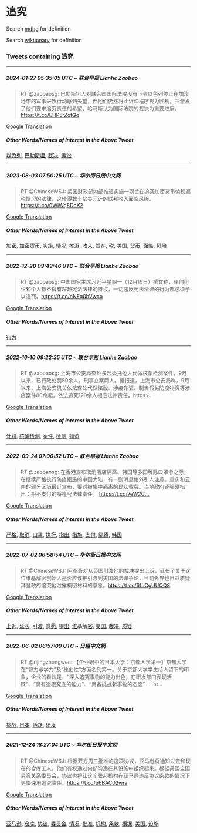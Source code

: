 # 追究

Search [mdbg](https://www.mdbg.net/chinese/dictionary?page=worddict&wdrst=0&wdqb=追究) for definition

Search [wiktionary](https://en.wiktionary.org/wiki/追究) for definition

### Tweets containing 追究

___
##### 2024-01-27 05:35:05 UTC ~ 联合早报 Lianhe Zaobao
> RT @zaobaosg: 巴勒斯坦人对联合国国际法院没有下令以色列停止在加沙地带的军事进攻行动感到失望，但他们仍然将此诉讼程序视为胜利，并激发了他们要求追究责任的希望。哈马斯认为国际法院的裁决为重要进展。https://t.co/EHP5rZqtGq

[Google Translation](https://translate.google.com/?hi=en&tab=TT&sl=zh-CN&tl=en&op=translate&text=RT+%40zaobaosg%3A+%E5%B7%B4%E5%8B%92%E6%96%AF%E5%9D%A6%E4%BA%BA%E5%AF%B9%E8%81%94%E5%90%88%E5%9B%BD%E5%9B%BD%E9%99%85%E6%B3%95%E9%99%A2%E6%B2%A1%E6%9C%89%E4%B8%8B%E4%BB%A4%E4%BB%A5%E8%89%B2%E5%88%97%E5%81%9C%E6%AD%A2%E5%9C%A8%E5%8A%A0%E6%B2%99%E5%9C%B0%E5%B8%A6%E7%9A%84%E5%86%9B%E4%BA%8B%E8%BF%9B%E6%94%BB%E8%A1%8C%E5%8A%A8%E6%84%9F%E5%88%B0%E5%A4%B1%E6%9C%9B%EF%BC%8C%E4%BD%86%E4%BB%96%E4%BB%AC%E4%BB%8D%E7%84%B6%E5%B0%86%E6%AD%A4%E8%AF%89%E8%AE%BC%E7%A8%8B%E5%BA%8F%E8%A7%86%E4%B8%BA%E8%83%9C%E5%88%A9%EF%BC%8C%E5%B9%B6%E6%BF%80%E5%8F%91%E4%BA%86%E4%BB%96%E4%BB%AC%E8%A6%81%E6%B1%82%E8%BF%BD%E7%A9%B6%E8%B4%A3%E4%BB%BB%E7%9A%84%E5%B8%8C%E6%9C%9B%E3%80%82%E5%93%88%E9%A9%AC%E6%96%AF%E8%AE%A4%E4%B8%BA%E5%9B%BD%E9%99%85%E6%B3%95%E9%99%A2%E7%9A%84%E8%A3%81%E5%86%B3%E4%B8%BA%E9%87%8D%E8%A6%81%E8%BF%9B%E5%B1%95%E3%80%82https%3A%2F%2Ft.co%2FEHP5rZqtGq)
##### Other Words/Names of Interest in the Above Tweet
[以色列](以色列.md), [巴勒斯坦](巴勒斯坦.md), [裁决](裁决.md), [诉讼](诉讼.md)
___
##### 2023-08-03 07:50:25 UTC ~ 华尔街日报中文网
> RT @ChineseWSJ: 美国财政部内部推迟实施一项旨在追究加密货币偷税漏税情况的法律，这使得数十亿美元计的联邦收入面临风险。https://t.co/0WiWq8DoK2

[Google Translation](https://translate.google.com/?hi=en&tab=TT&sl=zh-CN&tl=en&op=translate&text=RT+%40ChineseWSJ%3A+%E7%BE%8E%E5%9B%BD%E8%B4%A2%E6%94%BF%E9%83%A8%E5%86%85%E9%83%A8%E6%8E%A8%E8%BF%9F%E5%AE%9E%E6%96%BD%E4%B8%80%E9%A1%B9%E6%97%A8%E5%9C%A8%E8%BF%BD%E7%A9%B6%E5%8A%A0%E5%AF%86%E8%B4%A7%E5%B8%81%E5%81%B7%E7%A8%8E%E6%BC%8F%E7%A8%8E%E6%83%85%E5%86%B5%E7%9A%84%E6%B3%95%E5%BE%8B%EF%BC%8C%E8%BF%99%E4%BD%BF%E5%BE%97%E6%95%B0%E5%8D%81%E4%BA%BF%E7%BE%8E%E5%85%83%E8%AE%A1%E7%9A%84%E8%81%94%E9%82%A6%E6%94%B6%E5%85%A5%E9%9D%A2%E4%B8%B4%E9%A3%8E%E9%99%A9%E3%80%82https%3A%2F%2Ft.co%2F0WiWq8DoK2)
##### Other Words/Names of Interest in the Above Tweet
[加密](加密.md), [加密货币](加密货币.md), [实施](实施.md), [情况](情况.md), [推迟](推迟.md), [收入](收入.md), [旨在](旨在.md), [税](税.md), [美国](美国.md), [货币](货币.md), [面临](面临.md), [风险](风险.md)
___
##### 2022-12-20 09:49:46 UTC ~ 联合早报 Lianhe Zaobao
> RT @zaobaosg: 中国国家主席习近平星期一（12月19日）撰文称，任何组织和个人都不得有超越宪法法律的特权，一切违反宪法法律的行为都必须予以追究。https://t.co/nNEq0bVwco

[Google Translation](https://translate.google.com/?hi=en&tab=TT&sl=zh-CN&tl=en&op=translate&text=RT+%40zaobaosg%3A+%E4%B8%AD%E5%9B%BD%E5%9B%BD%E5%AE%B6%E4%B8%BB%E5%B8%AD%E4%B9%A0%E8%BF%91%E5%B9%B3%E6%98%9F%E6%9C%9F%E4%B8%80%EF%BC%8812%E6%9C%8819%E6%97%A5%EF%BC%89%E6%92%B0%E6%96%87%E7%A7%B0%EF%BC%8C%E4%BB%BB%E4%BD%95%E7%BB%84%E7%BB%87%E5%92%8C%E4%B8%AA%E4%BA%BA%E9%83%BD%E4%B8%8D%E5%BE%97%E6%9C%89%E8%B6%85%E8%B6%8A%E5%AE%AA%E6%B3%95%E6%B3%95%E5%BE%8B%E7%9A%84%E7%89%B9%E6%9D%83%EF%BC%8C%E4%B8%80%E5%88%87%E8%BF%9D%E5%8F%8D%E5%AE%AA%E6%B3%95%E6%B3%95%E5%BE%8B%E7%9A%84%E8%A1%8C%E4%B8%BA%E9%83%BD%E5%BF%85%E9%A1%BB%E4%BA%88%E4%BB%A5%E8%BF%BD%E7%A9%B6%E3%80%82https%3A%2F%2Ft.co%2FnNEq0bVwco)
##### Other Words/Names of Interest in the Above Tweet
[行为](行为.md)
___
##### 2022-10-10 09:22:35 UTC ~ 联合早报 Lianhe Zaobao
> RT @zaobaosg: 上海市公安局查处多起委托他人代做核酸检测案件，9月以来，已行政处罚80余人，刑事立案两人。据报道，上海市公安局称，9月以来，上海公安机关依法查处代做核酸、涉疫诈骗、制售假劣防疫物资等涉疫案件80余起，依法追究120余人相应法律责任。https:/…

[Google Translation](https://translate.google.com/?hi=en&tab=TT&sl=zh-CN&tl=en&op=translate&text=RT+%40zaobaosg%3A+%E4%B8%8A%E6%B5%B7%E5%B8%82%E5%85%AC%E5%AE%89%E5%B1%80%E6%9F%A5%E5%A4%84%E5%A4%9A%E8%B5%B7%E5%A7%94%E6%89%98%E4%BB%96%E4%BA%BA%E4%BB%A3%E5%81%9A%E6%A0%B8%E9%85%B8%E6%A3%80%E6%B5%8B%E6%A1%88%E4%BB%B6%EF%BC%8C9%E6%9C%88%E4%BB%A5%E6%9D%A5%EF%BC%8C%E5%B7%B2%E8%A1%8C%E6%94%BF%E5%A4%84%E7%BD%9A80%E4%BD%99%E4%BA%BA%EF%BC%8C%E5%88%91%E4%BA%8B%E7%AB%8B%E6%A1%88%E4%B8%A4%E4%BA%BA%E3%80%82%E6%8D%AE%E6%8A%A5%E9%81%93%EF%BC%8C%E4%B8%8A%E6%B5%B7%E5%B8%82%E5%85%AC%E5%AE%89%E5%B1%80%E7%A7%B0%EF%BC%8C9%E6%9C%88%E4%BB%A5%E6%9D%A5%EF%BC%8C%E4%B8%8A%E6%B5%B7%E5%85%AC%E5%AE%89%E6%9C%BA%E5%85%B3%E4%BE%9D%E6%B3%95%E6%9F%A5%E5%A4%84%E4%BB%A3%E5%81%9A%E6%A0%B8%E9%85%B8%E3%80%81%E6%B6%89%E7%96%AB%E8%AF%88%E9%AA%97%E3%80%81%E5%88%B6%E5%94%AE%E5%81%87%E5%8A%A3%E9%98%B2%E7%96%AB%E7%89%A9%E8%B5%84%E7%AD%89%E6%B6%89%E7%96%AB%E6%A1%88%E4%BB%B680%E4%BD%99%E8%B5%B7%EF%BC%8C%E4%BE%9D%E6%B3%95%E8%BF%BD%E7%A9%B6120%E4%BD%99%E4%BA%BA%E7%9B%B8%E5%BA%94%E6%B3%95%E5%BE%8B%E8%B4%A3%E4%BB%BB%E3%80%82https%3A%2F%E2%80%A6)
##### Other Words/Names of Interest in the Above Tweet
[处罚](处罚.md), [核酸检测](核酸检测.md), [案件](案件.md), [检测](检测.md), [物资](物资.md)
___
##### 2022-09-24 07:00:52 UTC ~ 联合早报 Lianhe Zaobao
> RT @zaobaosg: 在香港宣布取消酒店隔离、韩国等多国解除口罩令之际，在继续严格执行防疫措施的中国大陆，有一则消息格外引人注意。重庆和云南的部分区域最近宣布，要对被集中隔离的民众收费。当地政府还强硬指出：拒不支付的将追究法律责任。  https://t.co/7eW2C…

[Google Translation](https://translate.google.com/?hi=en&tab=TT&sl=zh-CN&tl=en&op=translate&text=RT+%40zaobaosg%3A+%E5%9C%A8%E9%A6%99%E6%B8%AF%E5%AE%A3%E5%B8%83%E5%8F%96%E6%B6%88%E9%85%92%E5%BA%97%E9%9A%94%E7%A6%BB%E3%80%81%E9%9F%A9%E5%9B%BD%E7%AD%89%E5%A4%9A%E5%9B%BD%E8%A7%A3%E9%99%A4%E5%8F%A3%E7%BD%A9%E4%BB%A4%E4%B9%8B%E9%99%85%EF%BC%8C%E5%9C%A8%E7%BB%A7%E7%BB%AD%E4%B8%A5%E6%A0%BC%E6%89%A7%E8%A1%8C%E9%98%B2%E7%96%AB%E6%8E%AA%E6%96%BD%E7%9A%84%E4%B8%AD%E5%9B%BD%E5%A4%A7%E9%99%86%EF%BC%8C%E6%9C%89%E4%B8%80%E5%88%99%E6%B6%88%E6%81%AF%E6%A0%BC%E5%A4%96%E5%BC%95%E4%BA%BA%E6%B3%A8%E6%84%8F%E3%80%82%E9%87%8D%E5%BA%86%E5%92%8C%E4%BA%91%E5%8D%97%E7%9A%84%E9%83%A8%E5%88%86%E5%8C%BA%E5%9F%9F%E6%9C%80%E8%BF%91%E5%AE%A3%E5%B8%83%EF%BC%8C%E8%A6%81%E5%AF%B9%E8%A2%AB%E9%9B%86%E4%B8%AD%E9%9A%94%E7%A6%BB%E7%9A%84%E6%B0%91%E4%BC%97%E6%94%B6%E8%B4%B9%E3%80%82%E5%BD%93%E5%9C%B0%E6%94%BF%E5%BA%9C%E8%BF%98%E5%BC%BA%E7%A1%AC%E6%8C%87%E5%87%BA%EF%BC%9A%E6%8B%92%E4%B8%8D%E6%94%AF%E4%BB%98%E7%9A%84%E5%B0%86%E8%BF%BD%E7%A9%B6%E6%B3%95%E5%BE%8B%E8%B4%A3%E4%BB%BB%E3%80%82++https%3A%2F%2Ft.co%2F7eW2C%E2%80%A6)
##### Other Words/Names of Interest in the Above Tweet
[严格](严格.md), [取消](取消.md), [口罩](口罩.md), [执行](执行.md), [指出](指出.md), [措施](措施.md), [支付](支付.md), [隔离](隔离.md), [韩国](韩国.md)
___
##### 2022-07-02 06:58:54 UTC ~ 华尔街日报中文网
> RT @ChineseWSJ: 阿桑奇对从英国引渡他的裁决提出上诉，延长了关于这位维基解密创始人是否应该被引渡到美国的法律争论，目前外界也日益质疑拜登政府追究他泄露机密材料的意愿。https://t.co/6fuCgUUQQ8

[Google Translation](https://translate.google.com/?hi=en&tab=TT&sl=zh-CN&tl=en&op=translate&text=RT+%40ChineseWSJ%3A+%E9%98%BF%E6%A1%91%E5%A5%87%E5%AF%B9%E4%BB%8E%E8%8B%B1%E5%9B%BD%E5%BC%95%E6%B8%A1%E4%BB%96%E7%9A%84%E8%A3%81%E5%86%B3%E6%8F%90%E5%87%BA%E4%B8%8A%E8%AF%89%EF%BC%8C%E5%BB%B6%E9%95%BF%E4%BA%86%E5%85%B3%E4%BA%8E%E8%BF%99%E4%BD%8D%E7%BB%B4%E5%9F%BA%E8%A7%A3%E5%AF%86%E5%88%9B%E5%A7%8B%E4%BA%BA%E6%98%AF%E5%90%A6%E5%BA%94%E8%AF%A5%E8%A2%AB%E5%BC%95%E6%B8%A1%E5%88%B0%E7%BE%8E%E5%9B%BD%E7%9A%84%E6%B3%95%E5%BE%8B%E4%BA%89%E8%AE%BA%EF%BC%8C%E7%9B%AE%E5%89%8D%E5%A4%96%E7%95%8C%E4%B9%9F%E6%97%A5%E7%9B%8A%E8%B4%A8%E7%96%91%E6%8B%9C%E7%99%BB%E6%94%BF%E5%BA%9C%E8%BF%BD%E7%A9%B6%E4%BB%96%E6%B3%84%E9%9C%B2%E6%9C%BA%E5%AF%86%E6%9D%90%E6%96%99%E7%9A%84%E6%84%8F%E6%84%BF%E3%80%82https%3A%2F%2Ft.co%2F6fuCgUUQQ8)
##### Other Words/Names of Interest in the Above Tweet
[上诉](上诉.md), [延长](延长.md), [引渡](引渡.md), [意愿](意愿.md), [提出](提出.md), [维基解密](维基解密.md), [美国](美国.md), [裁决](裁决.md), [质疑](质疑.md)
___
##### 2022-06-02 06:57:09 UTC ~ 日經中文網
> RT @rijingzhongwen: 【企业眼中的日本大学：京都大学第一】京都大学在“智力与学力”及“独创性”方面名列第一。关于京都大学学生给人留下的印象，企业的看法是，“深入追究事物的能力出色，在研发部门表现活跃”、“具有追根究底的能力”、“具备挑战新事物的态度”……ht…

[Google Translation](https://translate.google.com/?hi=en&tab=TT&sl=zh-CN&tl=en&op=translate&text=RT+%40rijingzhongwen%3A+%E3%80%90%E4%BC%81%E4%B8%9A%E7%9C%BC%E4%B8%AD%E7%9A%84%E6%97%A5%E6%9C%AC%E5%A4%A7%E5%AD%A6%EF%BC%9A%E4%BA%AC%E9%83%BD%E5%A4%A7%E5%AD%A6%E7%AC%AC%E4%B8%80%E3%80%91%E4%BA%AC%E9%83%BD%E5%A4%A7%E5%AD%A6%E5%9C%A8%E2%80%9C%E6%99%BA%E5%8A%9B%E4%B8%8E%E5%AD%A6%E5%8A%9B%E2%80%9D%E5%8F%8A%E2%80%9C%E7%8B%AC%E5%88%9B%E6%80%A7%E2%80%9D%E6%96%B9%E9%9D%A2%E5%90%8D%E5%88%97%E7%AC%AC%E4%B8%80%E3%80%82%E5%85%B3%E4%BA%8E%E4%BA%AC%E9%83%BD%E5%A4%A7%E5%AD%A6%E5%AD%A6%E7%94%9F%E7%BB%99%E4%BA%BA%E7%95%99%E4%B8%8B%E7%9A%84%E5%8D%B0%E8%B1%A1%EF%BC%8C%E4%BC%81%E4%B8%9A%E7%9A%84%E7%9C%8B%E6%B3%95%E6%98%AF%EF%BC%8C%E2%80%9C%E6%B7%B1%E5%85%A5%E8%BF%BD%E7%A9%B6%E4%BA%8B%E7%89%A9%E7%9A%84%E8%83%BD%E5%8A%9B%E5%87%BA%E8%89%B2%EF%BC%8C%E5%9C%A8%E7%A0%94%E5%8F%91%E9%83%A8%E9%97%A8%E8%A1%A8%E7%8E%B0%E6%B4%BB%E8%B7%83%E2%80%9D%E3%80%81%E2%80%9C%E5%85%B7%E6%9C%89%E8%BF%BD%E6%A0%B9%E7%A9%B6%E5%BA%95%E7%9A%84%E8%83%BD%E5%8A%9B%E2%80%9D%E3%80%81%E2%80%9C%E5%85%B7%E5%A4%87%E6%8C%91%E6%88%98%E6%96%B0%E4%BA%8B%E7%89%A9%E7%9A%84%E6%80%81%E5%BA%A6%E2%80%9D%E2%80%A6%E2%80%A6ht%E2%80%A6)
##### Other Words/Names of Interest in the Above Tweet
[挑战](挑战.md), [日本](日本.md), [活跃](活跃.md), [研发](研发.md)
___
##### 2021-12-24 18:27:04 UTC ~ 华尔街日报中文网
> RT @ChineseWSJ: 根据双方周三批准的这项协议，亚马逊将通知过去和现在的仓库工人，他们有权通过内部沟通在其设施中组织起来。根据美国全国劳资关系委员会，协议也将让这个联邦机构在亚马逊违反协议条款的情况下更快速地追究责任。https://t.co/b6BAC02wra

[Google Translation](https://translate.google.com/?hi=en&tab=TT&sl=zh-CN&tl=en&op=translate&text=RT+%40ChineseWSJ%3A+%E6%A0%B9%E6%8D%AE%E5%8F%8C%E6%96%B9%E5%91%A8%E4%B8%89%E6%89%B9%E5%87%86%E7%9A%84%E8%BF%99%E9%A1%B9%E5%8D%8F%E8%AE%AE%EF%BC%8C%E4%BA%9A%E9%A9%AC%E9%80%8A%E5%B0%86%E9%80%9A%E7%9F%A5%E8%BF%87%E5%8E%BB%E5%92%8C%E7%8E%B0%E5%9C%A8%E7%9A%84%E4%BB%93%E5%BA%93%E5%B7%A5%E4%BA%BA%EF%BC%8C%E4%BB%96%E4%BB%AC%E6%9C%89%E6%9D%83%E9%80%9A%E8%BF%87%E5%86%85%E9%83%A8%E6%B2%9F%E9%80%9A%E5%9C%A8%E5%85%B6%E8%AE%BE%E6%96%BD%E4%B8%AD%E7%BB%84%E7%BB%87%E8%B5%B7%E6%9D%A5%E3%80%82%E6%A0%B9%E6%8D%AE%E7%BE%8E%E5%9B%BD%E5%85%A8%E5%9B%BD%E5%8A%B3%E8%B5%84%E5%85%B3%E7%B3%BB%E5%A7%94%E5%91%98%E4%BC%9A%EF%BC%8C%E5%8D%8F%E8%AE%AE%E4%B9%9F%E5%B0%86%E8%AE%A9%E8%BF%99%E4%B8%AA%E8%81%94%E9%82%A6%E6%9C%BA%E6%9E%84%E5%9C%A8%E4%BA%9A%E9%A9%AC%E9%80%8A%E8%BF%9D%E5%8F%8D%E5%8D%8F%E8%AE%AE%E6%9D%A1%E6%AC%BE%E7%9A%84%E6%83%85%E5%86%B5%E4%B8%8B%E6%9B%B4%E5%BF%AB%E9%80%9F%E5%9C%B0%E8%BF%BD%E7%A9%B6%E8%B4%A3%E4%BB%BB%E3%80%82https%3A%2F%2Ft.co%2Fb6BAC02wra)
##### Other Words/Names of Interest in the Above Tweet
[亚马逊](亚马逊.md), [仓库](仓库.md), [协议](协议.md), [委员会](委员会.md), [情况](情况.md), [批准](批准.md), [机构](机构.md), [条款](条款.md), [根据](根据.md), [美国](美国.md), [设施](设施.md)
